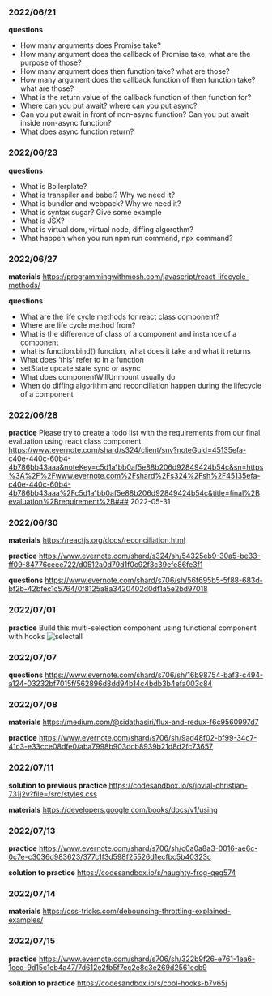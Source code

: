 ### 2022/06/21

**questions**
- How many arguments does Promise take?
- How many argument does the callback of Promise take, what are the purpose of those?
- How many argument does then function take? what are those?
- How many argument does the callback function of then function take? what are those?
- What is the return value of the callback function of then function for?
- Where can you put await? where can you put async?
- Can you put await in front of non-async function? Can you put await inside non-async function?
- What does async function return?

### 2022/06/23

**questions**
- What is Boilerplate?
- What is transpiler and babel? Why we need it?
- What is bundler and webpack? Why we need it?
- What is syntax sugar? Give some example
- What is JSX?
- What is virtual dom, virtual node, diffing algorothm?
- What happen when you run npm run command, npx command?

### 2022/06/27

**materials**
https://programmingwithmosh.com/javascript/react-lifecycle-methods/

**questions**
- What are the life cycle methods for react class component?
- Where are life cycle method from?
- What is the difference of class of a component and instance of a component
- what is function.bind() function, what does it take and what it returns
- What does ‘this’ refer to in a function
- setState update state sync or async
- What does componentWillUnmount usually do
- When do diffing algorithm and reconciliation happen during the lifecycle of a component

### 2022/06/28

**practice**
Please try to create a todo list with the requirements from our final evaluation using react class component.
https://www.evernote.com/shard/s324/client/snv?noteGuid=45135efa-c40e-440c-60b4-4b786bb43aaa&noteKey=c5d1a1bb0af5e88b206d92849424b54c&sn=https%3A%2F%2Fwww.evernote.com%2Fshard%2Fs324%2Fsh%2F45135efa-c40e-440c-60b4-4b786bb43aaa%2Fc5d1a1bb0af5e88b206d92849424b54c&title=final%2Bevaluation%2Brequirement%2B### 2022-05-31

### 2022/06/30

**materials**
https://reactjs.org/docs/reconciliation.html

**practice**
https://www.evernote.com/shard/s324/sh/54325eb9-30a5-be33-ff09-84776ceee722/d0512a0d79d1f0c92f3c39efe86fe3f1

**questions**
https://www.evernote.com/shard/s706/sh/56f695b5-5f88-683d-bf2b-42bfec1c5764/0f8125a8a3420402d0df1a5e2bd97018

### 2022/07/01

**practice**
Build this multi-selection component using functional component with hooks
![selectall](https://files.slack.com/files-pri/TKUCL919N-F03L853130C/selectall.jpg)

### 2022/07/07

**questions**
https://www.evernote.com/shard/s706/sh/16b98754-baf3-c494-a124-03232bf7015f/562896d8dd94b14c4bdb3b4efa003c84

### 2022/07/08

**materials**
https://medium.com/@sidathasiri/flux-and-redux-f6c9560997d7

**practice**
https://www.evernote.com/shard/s706/sh/9ad48f02-bf99-34c7-41c3-e33cce08dfe0/aba7998b903dcb8939b21d8d2fc73657

### 2022/07/11

**solution to previous practice**
https://codesandbox.io/s/jovial-christian-731j2v?file=/src/styles.css

**materials**
https://developers.google.com/books/docs/v1/using

### 2022/07/13

**practice**
https://www.evernote.com/shard/s706/sh/c0a0a8a3-0016-ae6c-0c7e-c3036d983623/377c1f3d598f25526d1ecfbc5b40323c

**solution to practice**
https://codesandbox.io/s/naughty-frog-qeg574

### 2022/07/14

**materials**
https://css-tricks.com/debouncing-throttling-explained-examples/

### 2022/07/15

**practice**
https://www.evernote.com/shard/s706/sh/322b9f26-e761-1ea6-1ced-9d15c1eb4a47/7d612e2fb5f7ec2e8c3e269d2561ecb9

**solution to practice**
https://codesandbox.io/s/cool-hooks-b7v65j


